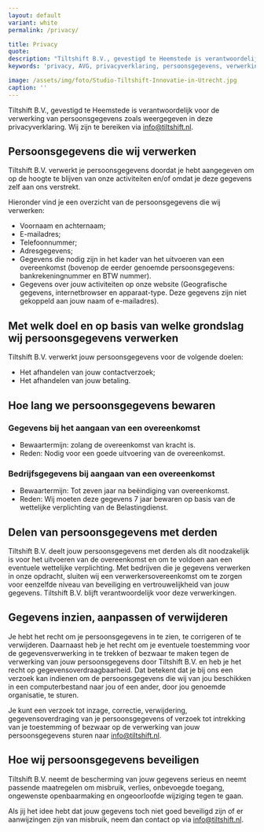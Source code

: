 ```yaml
---
layout: default
variant: white
permalink: /privacy/

title: Privacy
quote: 
description: "Tiltshift B.V., gevestigd te Heemstede is verantwoordelijk voor de verwerking van persoonsgegevens zoals weergegeven in deze privacyverklaring."
keywords: 'privacy, AVG, privacyverklaring, persoonsgegevens, verwerking, verwerkingsovereenkomst.'

image: /assets/img/foto/Studio-Tiltshift-Innovatie-in-Utrecht.jpg
caption: ''
---
```


Tiltshift B.V., gevestigd te Heemstede is verantwoordelijk voor de verwerking van persoonsgegevens zoals weergegeven in deze privacyverklaring. Wij zijn te bereiken via [info@tiltshift.nl](mailto:info@tiltshift.nl).

## Persoonsgegevens die wij verwerken

Tiltshift B.V. verwerkt je persoonsgegevens doordat je hebt aangegeven om op de hoogte te blijven van onze activiteiten en/of omdat je deze gegevens zelf aan ons verstrekt.

Hieronder vind je een overzicht van de persoonsgegevens die wij verwerken:

- Voornaam en achternaam;
- E-mailadres;
- Telefoonnummer;
- Adresgegevens;
- Gegevens die nodig zijn in het kader van het uitvoeren van een overeenkomst (bovenop de eerder genoemde persoonsgegevens: bankrekeningnummer en BTW nummer).
- Gegevens over jouw activiteiten op onze website (Geografische gegevens, internetbrowser en apparaat-type. Deze gegevens zijn niet gekoppeld aan jouw naam of e-mailadres).

## Met welk doel en op basis van welke grondslag wij persoonsgegevens verwerken

Tiltshift B.V. verwerkt jouw persoonsgegevens voor de volgende doelen:

- Het afhandelen van jouw contactverzoek;
- Het afhandelen van jouw betaling.

## Hoe lang we persoonsgegevens bewaren

### Gegevens bij het aangaan van een overeenkomst

- Bewaartermijn: zolang de overeenkomst van kracht is.
- Reden: Nodig voor een goede uitvoering van de overeenkomst.

### Bedrijfsgegevens bij aangaan van een overeenkomst

- Bewaartermijn: Tot zeven jaar na beëindiging van overeenkomst.
- Reden: Wij moeten deze gegevens 7 jaar bewaren op basis van de wettelijke verplichting van de Belastingdienst.

## Delen van persoonsgegevens met derden

Tiltshift B.V. deelt jouw persoonsgegevens met derden als dit noodzakelijk is voor het uitvoeren van de overeenkomst en om te voldoen aan een eventuele wettelijke verplichting. Met bedrijven die je gegevens verwerken in onze opdracht, sluiten wij een verwerkersovereenkomst om te zorgen voor eenzelfde niveau van beveiliging en vertrouwelijkheid van jouw gegevens. Tiltshift B.V. blijft verantwoordelijk voor deze verwerkingen.

## Gegevens inzien, aanpassen of verwijderen

Je hebt het recht om je persoonsgegevens in te zien, te corrigeren of te verwijderen. Daarnaast heb je het recht om je eventuele toestemming voor de gegevensverwerking in te trekken of bezwaar te maken tegen de verwerking van jouw persoonsgegevens door Tiltshift B.V. en heb je het recht op gegevensoverdraagbaarheid. Dat betekent dat je bij ons een verzoek kan indienen om de persoonsgegevens die wij van jou beschikken in een computerbestand naar jou of een ander, door jou genoemde organisatie, te sturen.

Je kunt een verzoek tot inzage, correctie, verwijdering, gegevensoverdraging van je persoonsgegevens of verzoek tot intrekking van je toestemming of bezwaar op de verwerking van jouw persoonsgegevens sturen naar [info@tiltshift.nl](mailto:info@tiltshift.nl).

## Hoe wij persoonsgegevens beveiligen

Tiltshift B.V. neemt de bescherming van jouw gegevens serieus en neemt passende maatregelen om misbruik, verlies, onbevoegde toegang, ongewenste openbaarmaking en ongeoorloofde wijziging tegen te gaan.

Als jij het idee hebt dat jouw gegevens toch niet goed beveiligd zijn of er aanwijzingen zijn van misbruik, neem dan contact op via [info@tiltshift.nl](mailto:info@tiltshift.nl).
